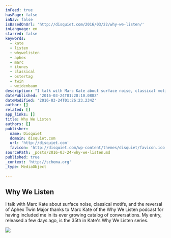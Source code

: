 ```yaml
---
inFeed: true
hasPage: false
inNav: false
isBasedOnUrl: 'http://disquiet.com/2016/03/22/why-we-listen/'
inLanguage: en
starred: false
keywords:
  - kate
  - listen
  - whywelisten
  - aphex
  - marc
  - itunes
  - classical
  - ostertag
  - twin
  - weidenbaum
description: "I talk with Marc Kate about surface noise, classical motifs, and the reversal of Aphex Twin Major thanks to Marc Kate of the Why We Listen podcast for having included me in its ever growing catalog of conversations. My entry, released a few days ago, is the 35th in Kate's Why We Listen series."
datePublished: '2016-03-24T01:28:10.088Z'
dateModified: '2016-03-24T01:26:23.234Z'
author: []
related: []
app_links: []
title: Why We Listen
authors: []
publisher:
  name: Disquiet
  domain: disquiet.com
  url: 'http://disquiet.com'
  favicon: 'http://disquiet.com/wp-content/themes/disquiet/favicon.ico'
sourcePath: _posts/2016-03-24-why-we-listen.md
published: true
_context: 'http://schema.org'
_type: MediaObject

---
```

<article style=""><h1>Why We Listen</h1><p>I talk with Marc Kate about surface noise, classical motifs, and the reversal of Aphex Twin Major thanks to Marc Kate of the Why We Listen podcast for having included me in its ever growing catalog of conversations. My entry, released a few days ago, is the 35th in Kate's Why We Listen series.</p><img src="https://scontent.cdninstagram.com/t51.2885-15/s640x640/sh0.08/e35/12826039_1590495607939061_1222521219_n.jpg?ig_cache_key=MTIwNDU2NTM0MjQwMjkzOTUwMw%3D%3D.2" /></article>